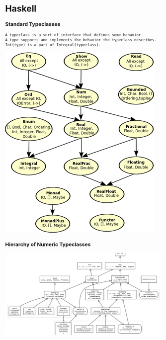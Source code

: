 # Haskell

### Standard Typeclasses

    A typeclass is a sort of interface that defines some behavior.
    A type supports and implements the behavior the typeclass describes.
    Int(type) is a part of Integral(typeclass).
     
![StandardTypeclasses](/images/StandardTypeclasses.png)

### Hierarchy of Numeric Typeclasses
![HierarchyOfNumericTypeclasses](/images/HierarchyOfNumericTypeclasses.png)
